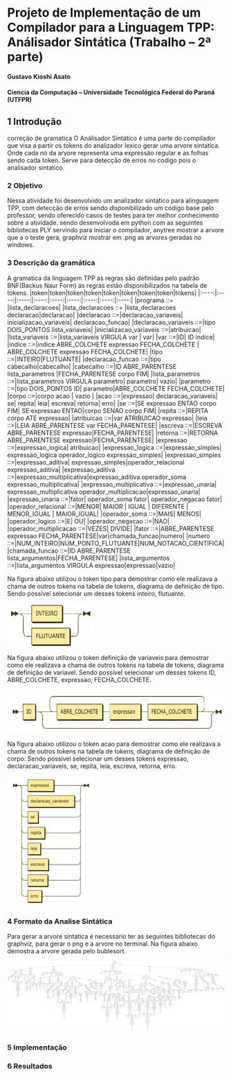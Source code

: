 # Projeto de Implementação de um Compilador para a Linguagem TPP: Análisador Sintática (Trabalho – 2ª parte)
#### Gustavo Kioshi Asato
#### Ciencia da Computação – Universidade Tecnológica Federal do Paraná (UTFPR)
## 1 Introdução
correção de gramatica
O Análisador Sintático é uma parte do compilador que visa a partir os tokens do analizador lexico gerar uma arvore sintatica. Onde cada nó da arvore representa uma expressão regular e as folhas sendo cada token. Serve  para detecção de erros no codigo pois o analisador sintatico 
### 2 Objetivo
Nessa atividade foi desenvolvido um analizador sintatico para alinguagem TPP, com detecção de erros sendo disponibilizado um codigo base pelo professor, sendo oferecido casos de testes para ter melhor conhecimento sobre a atividade. sendo desenvolvoda em python com as seguintes bibliotecas PLY servindo para iniciar o compilador, anytree mostrar a arvore que a o teste gera, graphviz mostrar em .png as arvores geradas no windows.
### 3 Descrição da gramática
A gramatica da linguagem TPP as regras são definidas pelo padrão BNF(Backus Naur Form) ás regras estão disponibilizados na tabela de tokens.
|token|token|token|token|token|token|token|token|tokens|
|:----:|:----:|:----:|:----:|:----:|:----:|:----:|:----:|:----:|
|programa ::= |lista_declaracoes|
|lista_declaracoes ::= |lista_declaracoes declaracao|declaracao|
|declaracao ::=|declaracao_variaveis| inicializacao_variaveis| declaracao_funcao|
|declaracao_variaveis ::=|tipo DOIS_PONTOS lista_variaveis|
|inicializacao_variaveis ::=|atribuicao|
|lista_variaveis ::=|lista_variaveis VIRGULA var | var|
|var ::=|ID| ID indice|
|indice ::=|indice ABRE_COLCHETE expressao FECHA_COLCHETE | ABRE_COLCHETE expressao FECHA_COLCHETE|
|tipo ::=|INTEIRO|FLUTUANTE|
|declaracao_funcao ::=|tipo cabecalho|cabecalho|
|cabecalho ::=|ID ABRE_PARENTESE lista_parametros |FECHA_PARENTESE corpo FIM|
|lista_parametros ::=|lista_parametros VIRGULA parametro| parametro| vazio|
|parametro ::=|tipo DOIS_PONTOS ID|  parametro|ABRE_COLCHETE FECHA_COLCHETE|
|corpo ::=|corpo acao | vazio |
|acao ::=|expressao| declaracao_variaveis| se| repita| leia| escreva| retorna| erro|
|se ::=|SE expressao ENTAO corpo FIM| SE expressao ENTAO|corpo SENAO corpo FIM|
|repita ::=|REPITA corpo ATE expressao|
|atribuicao ::=|var ATRIBUICAO expressao|
|leia ::=|LEIA ABRE_PARENTESE var FECHA_PARENTESE|
|escreva ::=|ESCREVA ABRE_PARENTESE expressao|FECHA_PARENTESE|
|retorna ::=|RETORNA ABRE_PARENTESE expressao|FECHA_PARENTESE|
|expressao ::=|expressao_logica| atribuicao|
|expressao_logica ::=|expressao_simples| expressao_logica operador_logico expressao_simples|
|expressao_simples ::=|expressao_aditiva| expressao_simples|operador_relacional expressao_aditiva|
|expressao_aditiva ::=|expressao_multiplicativa|expressao_aditiva operador_soma expressao_multiplicativa|
|expressao_multiplicativa ::=|expressao_unaria| expressao_multiplicativa operador_multiplicacao|expressao_unaria|
|expressao_unaria ::=|fator| operador_soma fator| operador_negacao fator|
|operador_relacional ::=|MENOR| MAIOR | IGUAL | DIFERENTE | MENOR_IGUAL | MAIOR_IGUAL|
|operador_soma ::=|MAIS| MENOS|
|operador_logico ::=|E| OU|
|operador_negacao ::=|NAO|
|operador_multiplicacao ::=|VEZES| DIVIDE|
|fator ::=|ABRE_PARENTESE expressao FECHA_PARENTESE|var|chamada_funcao|numero|
|numero ::=|NUM_INTEIRO|NUM_PONTO_FLUTUANTE|NUM_NOTACAO_CIENTIFICA|
|chamada_funcao ::=|ID ABRE_PARENTESE lista_argumentos|FECHA_PARENTESE|
|lista_argumentos  ::=|lista_argumentos VIRGULA expressao|expressao|vazio|

Na figura abaixo utilizou o token tipo para demostrar como ele realizava a chama de outros tokens na tabela de tokens, diagrama de definição de tipo. Sendo possivel selecionar um desses tokens inteiro, flutuante.

<img src="tipo.png" style="height: 100px; width:200px;"/>

Na figura abaixo utilizou o token definição de variaveis para demostrar como ele realizava a chama de outros tokens na tabela de tokens, diagrama de definição de variavel. Sendo possivel selecionar um desses tokens ID, ABRE_COLCHETE, expressao, FECHA_COLCHETE.

<img src="defini_variavel.png" style="height: 100px; width:600px;"/>

Na figura abaixo utilizou o token acao para demostrar como ele realizava a chama de outros tokens na tabela de tokens, diagrama de definição de corpo. Sendo possivel selecionar um desses tokens expressao, declaracao_variaveis, se, repita, leia, escreva, retorna, erro.

<img src="acao.png" style="height: 300px; width:200px;"/>

### 4 Formato da Analise Sintática

Para gerar a arvore sintatica é necessario ter as seguintes bibliotecas do graphviz, para gerar o png e a arvore no terminal.
Na figura abaixo demostra a arvore gerada pelo bublesort.

<img src="bubble_sort.tpp.unique.ast.png"/>

### 5 Implementação
### 6 Resultados

